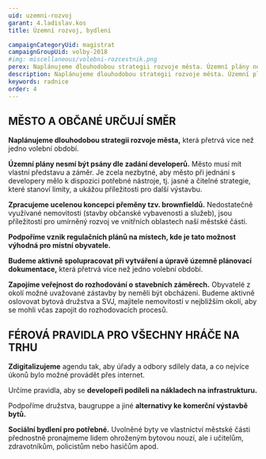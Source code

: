 ```yaml
---
uid: uzemni-rozvoj
garant: 4.ladislav.kos
title: Územní rozvoj, bydlení

campaignCategoryUid: magistrat
campaignGroupUid: volby-2018
#img: miscellaneous/volebni-rozcestnik.png
perex: Naplánujeme dlouhodobou strategii rozvoje města. Územní plány nesmí být psány dle zadání developerů. Město musí mít vlastní představu a záměr. Budeme aktivně spolupracovat při vytváření a úpravě územně plánovací dokumentace a podpoříme vznik regulačních plánů na místech, kde je tato možnost výhodná pro místní obyvatele. Určíme pravidla, aby se developeři podíleli na nákladech na infrastrukturu. Podpoříme družstva, baugruppe a jiné alternativy ke komerční výstavbě bytů.
description: Naplánujeme dlouhodobou strategii rozvoje města. Územní plány nesmí být psány dle zadání developerů. Město musí mít vlastní představu a záměr. Budeme aktivně spolupracovat při vytváření a úpravě územně plánovací dokumentace a podpoříme vznik regulačních plánů na místech, kde je tato možnost výhodná pro místní obyvatele. Určíme pravidla, aby se developeři podíleli na nákladech na infrastrukturu. Podpoříme družstva, baugruppe a jiné alternativy ke komerční výstavbě bytů.
keywords: radnice
order: 4
---
```


## MĚSTO A OBČANÉ URČUJÍ SMĚR

**Naplánujeme dlouhodobou strategii rozvoje města,** která přetrvá více než jedno volební období.

**Územní plány nesmí být psány dle zadání developerů.** Město musí mít vlastní představu a záměr. Je zcela nezbytné, aby město při jednání s developery mělo k dispozici potřebné nástroje, tj. jasné a čitelné strategie, které stanoví limity, a ukážou příležitosti pro další výstavbu.

**Zpracujeme ucelenou koncepci přeměny tzv. brownfieldů.** Nedostatečně využívané nemovitosti (stavby občanské vybavenosti a služeb), jsou příležitostí pro umírněný rozvoj ve vnitřních oblastech naší městské části.

**Podpoříme vznik regulačních plánů na místech, kde je tato možnost výhodná pro místní obyvatele.** 

**Budeme aktivně spolupracovat při vytváření a úpravě územně plánovací dokumentace,** která přetrvá více než jedno volební období. 

**Zapojíme veřejnost do rozhodování o stavebních záměrech.** Obyvatelé z okolí možné uvažované zástavby by neměli být obcházeni. Budeme aktivně oslovovat bytová družstva a SVJ, majitele nemovitostí v nejbližším okolí, aby se mohli včas zapojit do rozhodovacích procesů.

## FÉROVÁ PRAVIDLA PRO VŠECHNY HRÁČE NA TRHU

**Zdigitalizujeme** agendu tak, aby úřady a odbory sdílely data, a co nejvíce úkonů bylo možné provádět přes internet.

Určíme pravidla, aby se **developeři podíleli na nákladech na infrastrukturu.**

Podpoříme družstva, baugruppe a jiné **alternativy ke komerční výstavbě bytů.**
 
**Sociální bydlení pro potřebné.** Uvolněné byty ve vlastnictví městské části přednostně pronajmeme lidem ohroženým bytovou nouzí, ale i učitelům, zdravotníkům, policistům nebo hasičům apod.
